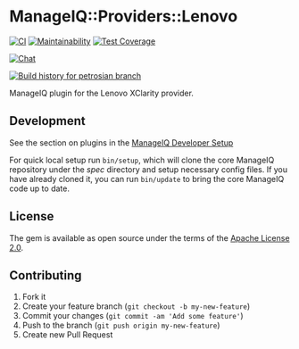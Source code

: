 # ManageIQ::Providers::Lenovo

[![CI](https://github.com/ManageIQ/manageiq-providers-lenovo/actions/workflows/ci.yaml/badge.svg?branch=petrosian)](https://github.com/ManageIQ/manageiq-providers-lenovo/actions/workflows/ci.yaml)
[![Maintainability](https://api.codeclimate.com/v1/badges/e94c6eba3b8417ae3164/maintainability)](https://codeclimate.com/github/ManageIQ/manageiq-providers-lenovo/maintainability)
[![Test Coverage](https://api.codeclimate.com/v1/badges/e94c6eba3b8417ae3164/test_coverage)](https://codeclimate.com/github/ManageIQ/manageiq-providers-lenovo/test_coverage)

[![Chat](https://badges.gitter.im/Join%20Chat.svg)](https://gitter.im/ManageIQ/manageiq-providers-lenovo?utm_source=badge&utm_medium=badge&utm_campaign=pr-badge&utm_content=badge)

[![Build history for petrosian branch](https://buildstats.info/github/chart/ManageIQ/manageiq-providers-lenovo?branch=petrosian&buildCount=50&includeBuildsFromPullRequest=false&showstats=false)](https://github.com/ManageIQ/manageiq-providers-lenovo/actions?query=branch%3Amaster)

ManageIQ plugin for the Lenovo XClarity provider.

## Development

See the section on plugins in the [ManageIQ Developer Setup](http://manageiq.org/docs/guides/developer_setup/plugins)

For quick local setup run `bin/setup`, which will clone the core ManageIQ repository under the *spec* directory and setup necessary config files. If you have already cloned it, you can run `bin/update` to bring the core ManageIQ code up to date.

## License

The gem is available as open source under the terms of the [Apache License 2.0](http://www.apache.org/licenses/LICENSE-2.0).

## Contributing

1. Fork it
2. Create your feature branch (`git checkout -b my-new-feature`)
3. Commit your changes (`git commit -am 'Add some feature'`)
4. Push to the branch (`git push origin my-new-feature`)
5. Create new Pull Request
